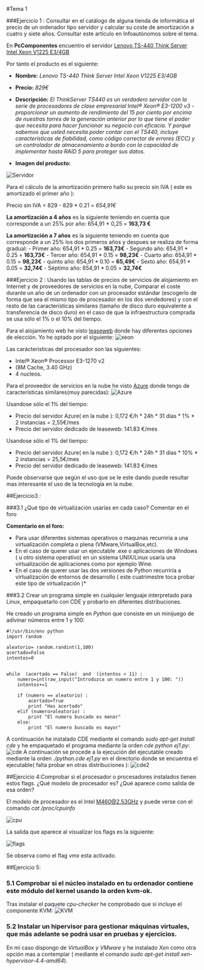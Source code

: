 #Tema 1

###Ejercicio 1 : Consultar en el catálogo de alguna tienda de informática el precio de un ordenador tipo servidor y calcular su coste de amortización a cuatro y siete años. Consultar este artículo en Infoautónomos sobre el tema.

En **PcComponentes** encuentro el servidor [Lenovo TS-440 Think Server Intel Xeon V1225 E3/4GB](http://www.pccomponentes.com/lenovo_ts_440_think_server_intel_xeon_v1225_e3_4gb.html)

Por tanto el producto es el siguiente:
- **Nombre:**  *Lenovo TS-440 Think Server Intel Xeon V1225 E3/4GB*
- **Precio:**  *829€*
- **Descripción:** *El ThinkServer TS440 es un verdadero servidor con la serie de procesadores de clase empresarial Intel® Xeon® E3-1200 v3 - proporcionar un aumento de rendimiento del 15 por ciento por encima de nuestras torres de la generación anterior por lo que tiene el poder que necesita para hacer funcionar su negocio con eficacia. Y porque sabemos que usted necesita poder contar con el TS440, incluye características de fiabilidad, como código corrector de errores (ECC) y un controlador de almacenamiento a bordo con la capacidad de implementar hasta RAID 5 para proteger sus datos.*

- **Imagen del producto:**

![Servidor](http://thumbsfotos.pccomponentes.com/lenovo_ts_440_think_server_intel_xeon_e3_4gb_500gb_290_290.jpg)

Para el cálculo de la amortización primero hallo su precio sin IVA ( este es amortizado el primer año ):

 Precio sin IVA = 829 - 829 * 0.21 = *654,91€*

**La amortización a 4 años** es la siguiente teniendo en cuenta que corresponde a un 25% por año:
654,91 * 0,25 = **163,73 €**

**La amortización a 7 años** es la siguiente teniendo en cuenta que corresponde a un 25% los dos primeros años y despues se realiza de forma gradual:
	- Primer año: 	654,91 * 0.25 = **163,73€**
	- Segundo año:	654,91 * 0.25 = **163,73€**
	- Tercer año:	654,91 * 0.15 =  **98,23€**
	- Cuarto año:	654,91 * 0.15 =  **98,23€**
	- quinto año:	654,91 * 0.10 =  **65,49€**
	- Sexto año:	654,91 * 0.05 =  **32,74€**
	- Séptimo año:	654,91 * 0.05 =  **32,74€**

###Ejercicio 2 : Usando las tablas de precios de servicios de alojamiento en Internet y de proveedores de servicios en la nube, Comparar el coste durante un año de un ordenador con un procesador estándar (escogerlo de forma que sea el mismo tipo de procesador en los dos vendedores) y con el resto de las características similares (tamaño de disco duro equivalente a transferencia de disco duro) en el caso de que la infraestructura comprada se usa sólo el 1% o el 10% del tiempo.

Para el alojamiento web he visto [leaseweb](https://www.leaseweb.com/dedicated-servers/single-processor?processorCount=1) donde hay diferentes opciones de elección. Yo he optado por el siguiente:
![xeon](http://i1045.photobucket.com/albums/b457/Francisco_Javier_G_M/xeon_zpsien0avsv.png)

 Las carácteristicas del procesador son las siguientes:
- Intel® Xeon® Processor E3-1270 v2 
- (8M Cache, 3.40 GHz)
- 4 nucleos.

Para el proveedor de servicios en la nube he visto [Azure](https://azure.microsoft.com/es-es/pricing/calculator/) donde tengo de caracteristicas similares(muy parecidas):
![Azure](http://i1045.photobucket.com/albums/b457/Francisco_Javier_G_M/xeon_zpsbg2epfvs.png)

Usandose sólo el 1% del tiempo:

- Precio del servidor Azure( en la nube ): 0,172 €/h * 24h * 31 dias * 1% * 2 instancias =  2,55€/mes
- Precio del servidor dedicado de leaseweb: 141.83 €/mes

Usandose sólo el 1% del tiempo:

- Precio del servidor Azure( en la nube ): 0,172 €/h * 24h * 31 dias * 10% * 2 instancias =  25,5€/mes
- Precio del servidor dedicado de leaseweb: 141.83 €/mes

Puede observarse que según el uso que se le este dando puede resultar mas interesante el uso de la tecnología en la nube.


##Ejercicio3 : 

###3.1 ¿Qué tipo de virtualización usarías en cada caso? Comentar en el foro


**Comentario en el foro:**
- Para usar diferentes sistemas operativos o maquinas recurriría a una virtualización completa o plena (VMware,VirtualBox,etc).
- En el caso de querer usar un ejecutable .exe o aplicaciones de Windows ( u otro sistema operativo) en un sistema UNIX/Linux usaría una virtualización de aplicaciones como por ejemplo Wine.
- En el caso de querer usar las dos versiones de Python recurriría a virtualización de entornos de desarrollo ( este cuatrimestre toca probar este tipo de virtualización )*

###3.2 Crear un programa simple en cualquier lenguaje interpretado para Linux, empaquetarlo con CDE y probarlo en diferentes distribuciones.

He creado un programa simple en *Python* que consiste en un minijuego de adivinar números entre 1 y 100:
```
#!/usr/bin/env python
import random

aleatorio= random.randint(1,100)
acertado=False
intentos=0


while  (acertado == False)  and  (intentos < 11) :
	numero=int(raw_input("Introduzca un numero entre 1 y 100: "))
	intentos+=1

	if (numero == aleatorio) :
		acertado=True
		print "Has acertado"
	elif (numero>aleatorio) :
		print "El numero buscado es menor"
	else:
		print "El numero buscado es mayor"
```
A continuación he instalado CDE mediante el comando *sudo apt-get install cde* y he empaquetado el programa mediante la orden *cde python ej1.py*:
![cde](http://i1045.photobucket.com/albums/b457/Francisco_Javier_G_M/cde_zpsvfai8mhl.png)
A continuación se procede a la ejecución del ejecutable creado mediante la orden *./python.cde ej1.py* en el directorio donde se encuentra el ejecutable( falta probar en otras distribuciones ):
![cde2](http://i1045.photobucket.com/albums/b457/Francisco_Javier_G_M/cde_zpspq1ew1ux.png)

##Ejercicio 4:Comprobar si el procesador o procesadores instalados tienen estos flags. ¿Qué modelo de procesador es? ¿Qué aparece como salida de esa orden?

El modelo de procesador es el Intel [M460@2.53GHz](http://ark.intel.com/es-es/products/50179/Intel-Core-i5-460M-Processor-3M-Cache-2_53-GHz) y puede verse con el comando *cat /proc/cpuinfo*

![cpu](http://i1045.photobucket.com/albums/b457/Francisco_Javier_G_M/cpu_zps3bcpiqgg.png)

La salida que aparece al visualizar los flags es la siguiente:

![flags](http://i1045.photobucket.com/albums/b457/Francisco_Javier_G_M/flags_zps1wureglz.png)

Se observa como el flag *vmx* esta activado.

##Ejercicio 5:

### 5.1 Comprobar si el núcleo instalado en tu ordenador contiene este módulo del kernel usando la orden kvm-ok.

Tras instalar el paquete *cpu-checker* he comprobado que si incluye el componente KVM:
![KVM](http://i1045.photobucket.com/albums/b457/Francisco_Javier_G_M/kvm_zpsfoujzevi.png)

### 5.2 Instalar un hipervisor para gestionar máquinas virtuales, que más adelante se podrá usar en pruebas y ejercicios.

En mi caso dispongo de *VirtualBox y VMware* y he instalado *Xen* como otra opción mas a contemplar ( mediante el comando *sudo apt-get install xen-hypervisor-4.4-amd64*).



